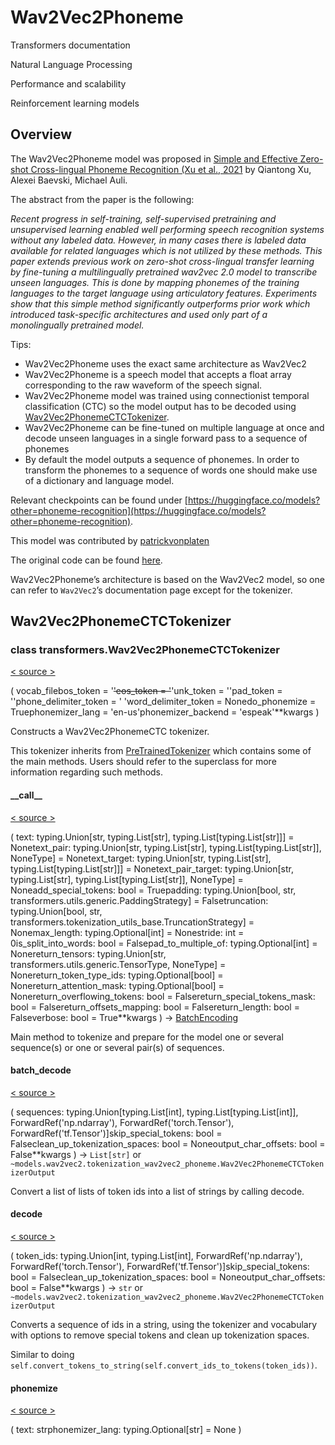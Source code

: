 # Wav2Vec2Phoneme

Transformers documentation

Natural Language Processing

Performance and scalability

Reinforcement learning models

## Overview

The Wav2Vec2Phoneme model was proposed in [Simple and Effective Zero-shot Cross-lingual Phoneme Recognition (Xu et al., 2021](https://arxiv.org/abs/2109.11680) by Qiantong Xu, Alexei Baevski, Michael Auli.

The abstract from the paper is the following:

_Recent progress in self-training, self-supervised pretraining and unsupervised learning enabled well performing speech recognition systems without any labeled data. However, in many cases there is labeled data available for related languages which is not utilized by these methods. This paper extends previous work on zero-shot cross-lingual transfer learning by fine-tuning a multilingually pretrained wav2vec 2.0 model to transcribe unseen languages. This is done by mapping phonemes of the training languages to the target language using articulatory features. Experiments show that this simple method significantly outperforms prior work which introduced task-specific architectures and used only part of a monolingually pretrained model._

Tips:

-   Wav2Vec2Phoneme uses the exact same architecture as Wav2Vec2
-   Wav2Vec2Phoneme is a speech model that accepts a float array corresponding to the raw waveform of the speech signal.
-   Wav2Vec2Phoneme model was trained using connectionist temporal classification (CTC) so the model output has to be decoded using [Wav2Vec2PhonemeCTCTokenizer](/docs/transformers/v4.34.0/en/model_doc/wav2vec2_phoneme#transformers.Wav2Vec2PhonemeCTCTokenizer).
-   Wav2Vec2Phoneme can be fine-tuned on multiple language at once and decode unseen languages in a single forward pass to a sequence of phonemes
-   By default the model outputs a sequence of phonemes. In order to transform the phonemes to a sequence of words one should make use of a dictionary and language model.

Relevant checkpoints can be found under [https://huggingface.co/models?other=phoneme-recognition](https://huggingface.co/models?other=phoneme-recognition).

This model was contributed by [patrickvonplaten](https://huggingface.co/patrickvonplaten)

The original code can be found [here](https://github.com/pytorch/fairseq/tree/master/fairseq/models/wav2vec).

Wav2Vec2Phoneme’s architecture is based on the Wav2Vec2 model, so one can refer to `Wav2Vec2`’s documentation page except for the tokenizer.

## Wav2Vec2PhonemeCTCTokenizer

### class transformers.Wav2Vec2PhonemeCTCTokenizer

[< source \>](https://github.com/huggingface/transformers/blob/v4.34.0/src/transformers/models/wav2vec2_phoneme/tokenization_wav2vec2_phoneme.py#L94)

( vocab\_filebos\_token = '<s>'eos\_token = '</s>'unk\_token = '<unk>'pad\_token = '<pad>'phone\_delimiter\_token = ' 'word\_delimiter\_token = Nonedo\_phonemize = Truephonemizer\_lang = 'en-us'phonemizer\_backend = 'espeak'\*\*kwargs )

Constructs a Wav2Vec2PhonemeCTC tokenizer.

This tokenizer inherits from [PreTrainedTokenizer](/docs/transformers/v4.34.0/en/main_classes/tokenizer#transformers.PreTrainedTokenizer) which contains some of the main methods. Users should refer to the superclass for more information regarding such methods.

#### \_\_call\_\_

[< source \>](https://github.com/huggingface/transformers/blob/v4.34.0/src/transformers/tokenization_utils_base.py#L2732)

( text: typing.Union\[str, typing.List\[str\], typing.List\[typing.List\[str\]\]\] = Nonetext\_pair: typing.Union\[str, typing.List\[str\], typing.List\[typing.List\[str\]\], NoneType\] = Nonetext\_target: typing.Union\[str, typing.List\[str\], typing.List\[typing.List\[str\]\]\] = Nonetext\_pair\_target: typing.Union\[str, typing.List\[str\], typing.List\[typing.List\[str\]\], NoneType\] = Noneadd\_special\_tokens: bool = Truepadding: typing.Union\[bool, str, transformers.utils.generic.PaddingStrategy\] = Falsetruncation: typing.Union\[bool, str, transformers.tokenization\_utils\_base.TruncationStrategy\] = Nonemax\_length: typing.Optional\[int\] = Nonestride: int = 0is\_split\_into\_words: bool = Falsepad\_to\_multiple\_of: typing.Optional\[int\] = Nonereturn\_tensors: typing.Union\[str, transformers.utils.generic.TensorType, NoneType\] = Nonereturn\_token\_type\_ids: typing.Optional\[bool\] = Nonereturn\_attention\_mask: typing.Optional\[bool\] = Nonereturn\_overflowing\_tokens: bool = Falsereturn\_special\_tokens\_mask: bool = Falsereturn\_offsets\_mapping: bool = Falsereturn\_length: bool = Falseverbose: bool = True\*\*kwargs ) → [BatchEncoding](/docs/transformers/v4.34.0/en/main_classes/tokenizer#transformers.BatchEncoding)

Main method to tokenize and prepare for the model one or several sequence(s) or one or several pair(s) of sequences.

#### batch\_decode

[< source \>](https://github.com/huggingface/transformers/blob/v4.34.0/src/transformers/models/wav2vec2_phoneme/tokenization_wav2vec2_phoneme.py#L523)

( sequences: typing.Union\[typing.List\[int\], typing.List\[typing.List\[int\]\], ForwardRef('np.ndarray'), ForwardRef('torch.Tensor'), ForwardRef('tf.Tensor')\]skip\_special\_tokens: bool = Falseclean\_up\_tokenization\_spaces: bool = Noneoutput\_char\_offsets: bool = False\*\*kwargs ) → `List[str]` or `~models.wav2vec2.tokenization_wav2vec2_phoneme.Wav2Vec2PhonemeCTCTokenizerOutput`

Convert a list of lists of token ids into a list of strings by calling decode.

#### decode

[< source \>](https://github.com/huggingface/transformers/blob/v4.34.0/src/transformers/models/wav2vec2_phoneme/tokenization_wav2vec2_phoneme.py#L467)

( token\_ids: typing.Union\[int, typing.List\[int\], ForwardRef('np.ndarray'), ForwardRef('torch.Tensor'), ForwardRef('tf.Tensor')\]skip\_special\_tokens: bool = Falseclean\_up\_tokenization\_spaces: bool = Noneoutput\_char\_offsets: bool = False\*\*kwargs ) → `str` or `~models.wav2vec2.tokenization_wav2vec2_phoneme.Wav2Vec2PhonemeCTCTokenizerOutput`

Converts a sequence of ids in a string, using the tokenizer and vocabulary with options to remove special tokens and clean up tokenization spaces.

Similar to doing `self.convert_tokens_to_string(self.convert_ids_to_tokens(token_ids))`.

#### phonemize

[< source \>](https://github.com/huggingface/transformers/blob/v4.34.0/src/transformers/models/wav2vec2_phoneme/tokenization_wav2vec2_phoneme.py#L268)

( text: strphonemizer\_lang: typing.Optional\[str\] = None )